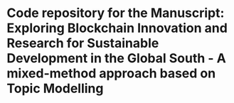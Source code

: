 # Code repository for the Manuscript: Exploring Blockchain Innovation and Research for Sustainable Development in the Global South - A mixed-method approach based on Topic Modelling
